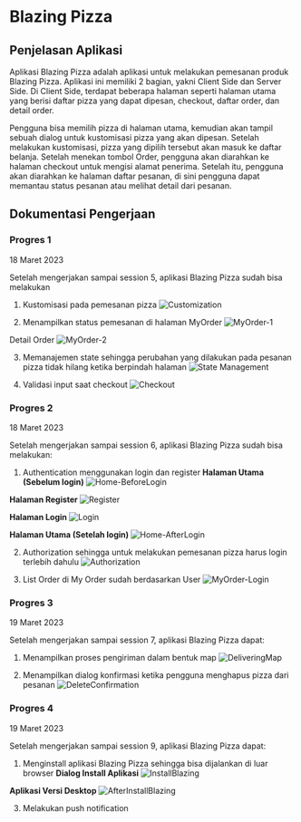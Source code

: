 # Blazing Pizza
## Penjelasan Aplikasi
Aplikasi Blazing Pizza adalah aplikasi untuk melakukan pemesanan produk Blazing Pizza. Aplikasi ini memiliki 2 bagian, yakni Client Side dan Server Side. Di Client Side, terdapat beberapa halaman seperti halaman utama yang berisi daftar pizza yang dapat dipesan, checkout, daftar order, dan detail order. 

Pengguna bisa memilih pizza di halaman utama, kemudian akan tampil sebuah dialog untuk kustomisasi pizza yang akan dipesan. Setelah melakukan kustomisasi, pizza yang dipilih tersebut akan masuk ke daftar belanja. Setelah menekan tombol Order, pengguna akan diarahkan ke halaman checkout untuk mengisi alamat penerima. Setelah itu, pengguna akan diarahkan ke halaman daftar pesanan, di sini pengguna dapat memantau status pesanan atau melihat detail dari pesanan.

## Dokumentasi Pengerjaan
### Progres 1

18 Maret 2023

Setelah mengerjakan sampai session 5, aplikasi Blazing Pizza sudah bisa melakukan
1. Kustomisasi pada pemesanan pizza
![Customization](https://user-images.githubusercontent.com/57482751/226091931-9f1cb6f8-008b-48b5-89e3-c52decb5017f.png)

2. Menampilkan status pemesanan di halaman MyOrder
![MyOrder-1](https://user-images.githubusercontent.com/57482751/226091966-4367bfd7-0346-4107-b592-6c1fb79a5a0f.png)

Detail Order
![MyOrder-2](https://user-images.githubusercontent.com/57482751/226092055-c2fb3f15-b163-4cf9-a4f8-5f790f79c0a8.png)

3. Memanajemen state sehingga perubahan yang dilakukan pada pesanan pizza tidak hilang ketika berpindah halaman
![State Management](https://user-images.githubusercontent.com/57482751/226092629-acdd7d12-5240-4330-ad1e-fa484b60f85f.gif)

4. Validasi input saat checkout
![Checkout](https://user-images.githubusercontent.com/57482751/226092144-8ce0a946-e110-4005-a1a1-e6972418d74c.png)

### Progres 2

18 Maret 2023

Setelah mengerjakan sampai session 6, aplikasi Blazing Pizza sudah bisa melakukan:
1. Authentication menggunakan login dan register
**Halaman Utama (Sebelum login)**
![Home-BeforeLogin](https://user-images.githubusercontent.com/57482751/226114672-cdb17892-b0dc-4c67-b866-b02eed75319a.png)

**Halaman Register**
![Register](https://user-images.githubusercontent.com/57482751/226114684-0abcd5ef-57e8-4f8e-b384-6730c56d2049.png)

**Halaman Login**
![Login](https://user-images.githubusercontent.com/57482751/226114693-8e26e861-e335-4bd8-87fe-bcf1e9e8d653.png)

**Halaman Utama (Setelah login)**
![Home-AfterLogin](https://user-images.githubusercontent.com/57482751/226114710-a54bfe09-7f78-4686-8a5d-7e1ff749873e.png)

2. Authorization sehingga untuk melakukan pemesanan pizza harus login terlebih dahulu
![Authorization](https://user-images.githubusercontent.com/57482751/226115021-978e677d-97a1-4291-8031-e8fa05257ba3.gif)

3. List Order di My Order sudah berdasarkan User
![MyOrder-Login](https://user-images.githubusercontent.com/57482751/226114998-9bc0d6bc-c00a-479d-a4d3-ddb995175c96.png)

### Progres 3

19 Maret 2023

Setelah mengerjakan sampai session 7, aplikasi Blazing Pizza dapat:
1. Menampilkan proses pengiriman dalam bentuk map
![DeliveringMap](https://user-images.githubusercontent.com/57482751/226162073-69f7c77c-98cd-4234-a64a-8d5d3abc61c3.png)

3. Menampilkan dialog konfirmasi ketika pengguna menghapus pizza dari pesanan
![DeleteConfirmation](https://user-images.githubusercontent.com/57482751/226162079-421c3b47-1309-45e9-a3fa-0edaa706e415.png)

### Progres 4

19 Maret 2023

Setelah mengerjakan sampai session 9, aplikasi Blazing Pizza dapat:
1. Menginstall aplikasi Blazing Pizza sehingga bisa dijalankan di luar browser
**Dialog Install Aplikasi**
![InstallBlazing](https://user-images.githubusercontent.com/57482751/226167175-4f4580fb-4a96-4ac6-8cc2-08e89b80fd3b.png)

**Aplikasi Versi Desktop**
![AfterInstallBlazing](https://user-images.githubusercontent.com/57482751/226167168-704fe919-9acb-43ab-b055-a1726310ae8c.png)

3. Melakukan push notification
